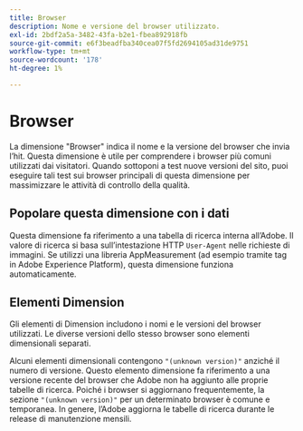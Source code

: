 ```yaml
---
title: Browser
description: Nome e versione del browser utilizzato.
exl-id: 2bdf2a5a-3482-43fa-b2e1-fbea892918fb
source-git-commit: e6f3beadfba340cea07f5fd2694105ad31de9751
workflow-type: tm+mt
source-wordcount: '178'
ht-degree: 1%

---
```


# Browser

La dimensione &quot;Browser&quot; indica il nome e la versione del browser che invia l’hit. Questa dimensione è utile per comprendere i browser più comuni utilizzati dai visitatori. Quando sottoponi a test nuove versioni del sito, puoi eseguire tali test sui browser principali di questa dimensione per massimizzare le attività di controllo della qualità.

## Popolare questa dimensione con i dati

Questa dimensione fa riferimento a una tabella di ricerca interna all’Adobe. Il valore di ricerca si basa sull’intestazione HTTP `User-Agent` nelle richieste di immagini. Se utilizzi una libreria AppMeasurement (ad esempio tramite tag in Adobe Experience Platform), questa dimensione funziona automaticamente.

## Elementi Dimension

Gli elementi di Dimension includono i nomi e le versioni del browser utilizzati. Le diverse versioni dello stesso browser sono elementi dimensionali separati.

Alcuni elementi dimensionali contengono `"(unknown version)"` anziché il numero di versione. Questo elemento dimensione fa riferimento a una versione recente del browser che Adobe non ha aggiunto alle proprie tabelle di ricerca. Poiché i browser si aggiornano frequentemente, la sezione `"(unknown version)"` per un determinato browser è comune e temporanea. In genere, l’Adobe aggiorna le tabelle di ricerca durante le release di manutenzione mensili.
